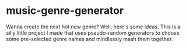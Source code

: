 # music-genre-generator
Wanna create the next hot new genre? Well, here's some ideas. This is a silly little project I made that uses pseudo-random generators to choose some pre-selected genre names and mindlessly mash them together.
